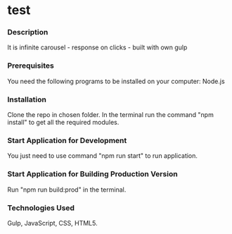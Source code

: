 # test

### Description
 It is infinite carousel - response on clicks - built with own gulp

 ### Prerequisites
 You need the following programs to be installed on your computer:
 Node.js
 
 ###  Installation
 Clone the repo  in chosen folder.
 In the terminal run the command "npm install" to get all the required modules.
 
 ### Start Application for Development
 You just need to use command "npm run start" to run application.
 
 ### Start Application for Building Production Version
 Run "npm run build:prod" in the terminal.
  
 ### Technologies Used
 Gulp, JavaScript, CSS, HTML5.
